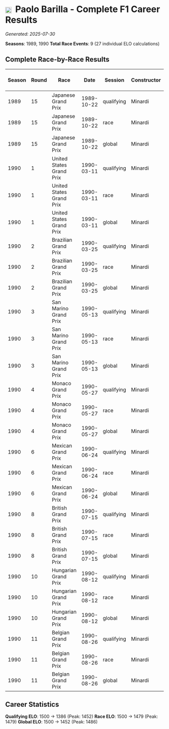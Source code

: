 # <img src="https://upload.wikimedia.org/wikipedia/commons/0/03/Flag_of_Italy.svg" alt="Italy" width="20" height="auto" style="vertical-align: middle; margin-right: 5px;" onerror="this.outerHTML='🇮🇹'; this.style.marginRight='5px';"/> Paolo Barilla - Complete F1 Career Results

*Generated: 2025-07-30*

**Seasons**: 1989, 1990
**Total Race Events**: 9 (27 individual ELO calculations)

## Complete Race-by-Race Results

| Season | Round | Race | Date | Session | Constructor | Position | Starting ELO | ELO Change | Final ELO | Teammate | Teammate Position | Teammate Starting ELO | Teammate ELO Change | Teammate Final ELO |
|--------|-------|------|------|---------|-------------|----------|--------------|------------|-----------|----------|-------------------|----------------------|---------------------|-------------------|
| 1989 | 15 | Japanese Grand Prix | 1989-10-22 | qualifying | Minardi | 19 | 1500 | -48 | 1452 | <img src="https://upload.wikimedia.org/wikipedia/commons/9/9a/Flag_of_Spain.svg" alt="Spain" width="20" height="auto" style="vertical-align: middle; margin-right: 5px;" onerror="this.outerHTML='🇪🇸'; this.style.marginRight='5px';"/> Luis Pérez-Sala | 14 | N/A | N/A | N/A |
| 1989 | 15 | Japanese Grand Prix | 1989-10-22 | race | Minardi | DNF | 1500 | N/A | 1500 | <img src="https://upload.wikimedia.org/wikipedia/commons/9/9a/Flag_of_Spain.svg" alt="Spain" width="20" height="auto" style="vertical-align: middle; margin-right: 5px;" onerror="this.outerHTML='🇪🇸'; this.style.marginRight='5px';"/> Luis Pérez-Sala | DNF | N/A | N/A | N/A |
| 1989 | 15 | Japanese Grand Prix | 1989-10-22 | global | Minardi | Q:19/R:DNF | 1500 | -14 | 1486 | <img src="https://upload.wikimedia.org/wikipedia/commons/9/9a/Flag_of_Spain.svg" alt="Spain" width="20" height="auto" style="vertical-align: middle; margin-right: 5px;" onerror="this.outerHTML='🇪🇸'; this.style.marginRight='5px';"/> Luis Pérez-Sala | Q:14/R:DNF | N/A | N/A | N/A |
| 1990 | 1 | United States Grand Prix | 1990-03-11 | qualifying | Minardi | 14 | 1452 | -11 | 1441 | <img src="https://upload.wikimedia.org/wikipedia/commons/0/03/Flag_of_Italy.svg" alt="Italy" width="20" height="auto" style="vertical-align: middle; margin-right: 5px;" onerror="this.outerHTML='🇮🇹'; this.style.marginRight='5px';"/> Pierluigi Martini | 2 | N/A | N/A | N/A |
| 1990 | 1 | United States Grand Prix | 1990-03-11 | race | Minardi | DNF | 1500 | N/A | 1500 | <img src="https://upload.wikimedia.org/wikipedia/commons/0/03/Flag_of_Italy.svg" alt="Italy" width="20" height="auto" style="vertical-align: middle; margin-right: 5px;" onerror="this.outerHTML='🇮🇹'; this.style.marginRight='5px';"/> Pierluigi Martini | 7 | N/A | N/A | N/A |
| 1990 | 1 | United States Grand Prix | 1990-03-11 | global | Minardi | Q:14/R:DNF | 1486 | -3 | 1483 | <img src="https://upload.wikimedia.org/wikipedia/commons/0/03/Flag_of_Italy.svg" alt="Italy" width="20" height="auto" style="vertical-align: middle; margin-right: 5px;" onerror="this.outerHTML='🇮🇹'; this.style.marginRight='5px';"/> Pierluigi Martini | Q:2/R:7 | N/A | N/A | N/A |
| 1990 | 2 | Brazilian Grand Prix | 1990-03-25 | qualifying | Minardi | 17 | 1441 | -10 | 1431 | <img src="https://upload.wikimedia.org/wikipedia/commons/0/03/Flag_of_Italy.svg" alt="Italy" width="20" height="auto" style="vertical-align: middle; margin-right: 5px;" onerror="this.outerHTML='🇮🇹'; this.style.marginRight='5px';"/> Pierluigi Martini | 8 | N/A | N/A | N/A |
| 1990 | 2 | Brazilian Grand Prix | 1990-03-25 | race | Minardi | DNF | 1500 | N/A | 1500 | <img src="https://upload.wikimedia.org/wikipedia/commons/0/03/Flag_of_Italy.svg" alt="Italy" width="20" height="auto" style="vertical-align: middle; margin-right: 5px;" onerror="this.outerHTML='🇮🇹'; this.style.marginRight='5px';"/> Pierluigi Martini | 9 | N/A | N/A | N/A |
| 1990 | 2 | Brazilian Grand Prix | 1990-03-25 | global | Minardi | Q:17/R:DNF | 1483 | -3 | 1480 | <img src="https://upload.wikimedia.org/wikipedia/commons/0/03/Flag_of_Italy.svg" alt="Italy" width="20" height="auto" style="vertical-align: middle; margin-right: 5px;" onerror="this.outerHTML='🇮🇹'; this.style.marginRight='5px';"/> Pierluigi Martini | Q:8/R:9 | N/A | N/A | N/A |
| 1990 | 3 | San Marino Grand Prix | 1990-05-13 | qualifying | Minardi | 26 | 1431 | -9 | 1422 | <img src="https://upload.wikimedia.org/wikipedia/commons/0/03/Flag_of_Italy.svg" alt="Italy" width="20" height="auto" style="vertical-align: middle; margin-right: 5px;" onerror="this.outerHTML='🇮🇹'; this.style.marginRight='5px';"/> Pierluigi Martini | 0 | N/A | N/A | N/A |
| 1990 | 3 | San Marino Grand Prix | 1990-05-13 | race | Minardi | 11 | 1500 | N/A | 1500 | <img src="https://upload.wikimedia.org/wikipedia/commons/0/03/Flag_of_Italy.svg" alt="Italy" width="20" height="auto" style="vertical-align: middle; margin-right: 5px;" onerror="this.outerHTML='🇮🇹'; this.style.marginRight='5px';"/> Pierluigi Martini | DNF | N/A | N/A | N/A |
| 1990 | 3 | San Marino Grand Prix | 1990-05-13 | global | Minardi | Q:26/R:11 | 1480 | -3 | 1477 | <img src="https://upload.wikimedia.org/wikipedia/commons/0/03/Flag_of_Italy.svg" alt="Italy" width="20" height="auto" style="vertical-align: middle; margin-right: 5px;" onerror="this.outerHTML='🇮🇹'; this.style.marginRight='5px';"/> Pierluigi Martini | Q:N/A/R:DNF | N/A | N/A | N/A |
| 1990 | 4 | Monaco Grand Prix | 1990-05-27 | qualifying | Minardi | 19 | 1422 | -8 | 1413 | <img src="https://upload.wikimedia.org/wikipedia/commons/0/03/Flag_of_Italy.svg" alt="Italy" width="20" height="auto" style="vertical-align: middle; margin-right: 5px;" onerror="this.outerHTML='🇮🇹'; this.style.marginRight='5px';"/> Pierluigi Martini | 8 | N/A | N/A | N/A |
| 1990 | 4 | Monaco Grand Prix | 1990-05-27 | race | Minardi | DNF | 1500 | N/A | 1500 | <img src="https://upload.wikimedia.org/wikipedia/commons/0/03/Flag_of_Italy.svg" alt="Italy" width="20" height="auto" style="vertical-align: middle; margin-right: 5px;" onerror="this.outerHTML='🇮🇹'; this.style.marginRight='5px';"/> Pierluigi Martini | DNF | N/A | N/A | N/A |
| 1990 | 4 | Monaco Grand Prix | 1990-05-27 | global | Minardi | Q:19/R:DNF | 1477 | -2 | 1475 | <img src="https://upload.wikimedia.org/wikipedia/commons/0/03/Flag_of_Italy.svg" alt="Italy" width="20" height="auto" style="vertical-align: middle; margin-right: 5px;" onerror="this.outerHTML='🇮🇹'; this.style.marginRight='5px';"/> Pierluigi Martini | Q:8/R:DNF | N/A | N/A | N/A |
| 1990 | 6 | Mexican Grand Prix | 1990-06-24 | qualifying | Minardi | 16 | 1413 | -8 | 1406 | <img src="https://upload.wikimedia.org/wikipedia/commons/0/03/Flag_of_Italy.svg" alt="Italy" width="20" height="auto" style="vertical-align: middle; margin-right: 5px;" onerror="this.outerHTML='🇮🇹'; this.style.marginRight='5px';"/> Pierluigi Martini | 7 | N/A | N/A | N/A |
| 1990 | 6 | Mexican Grand Prix | 1990-06-24 | race | Minardi | 14 | 1500 | -21 | 1479 | <img src="https://upload.wikimedia.org/wikipedia/commons/0/03/Flag_of_Italy.svg" alt="Italy" width="20" height="auto" style="vertical-align: middle; margin-right: 5px;" onerror="this.outerHTML='🇮🇹'; this.style.marginRight='5px';"/> Pierluigi Martini | 12 | N/A | N/A | N/A |
| 1990 | 6 | Mexican Grand Prix | 1990-06-24 | global | Minardi | Q:16/R:14 | 1475 | -17 | 1458 | <img src="https://upload.wikimedia.org/wikipedia/commons/0/03/Flag_of_Italy.svg" alt="Italy" width="20" height="auto" style="vertical-align: middle; margin-right: 5px;" onerror="this.outerHTML='🇮🇹'; this.style.marginRight='5px';"/> Pierluigi Martini | Q:7/R:12 | N/A | N/A | N/A |
| 1990 | 8 | British Grand Prix | 1990-07-15 | qualifying | Minardi | 24 | 1406 | -7 | 1399 | <img src="https://upload.wikimedia.org/wikipedia/commons/0/03/Flag_of_Italy.svg" alt="Italy" width="20" height="auto" style="vertical-align: middle; margin-right: 5px;" onerror="this.outerHTML='🇮🇹'; this.style.marginRight='5px';"/> Pierluigi Martini | 18 | N/A | N/A | N/A |
| 1990 | 8 | British Grand Prix | 1990-07-15 | race | Minardi | 12 | 1479 | N/A | 1479 | <img src="https://upload.wikimedia.org/wikipedia/commons/0/03/Flag_of_Italy.svg" alt="Italy" width="20" height="auto" style="vertical-align: middle; margin-right: 5px;" onerror="this.outerHTML='🇮🇹'; this.style.marginRight='5px';"/> Pierluigi Martini | DNF | N/A | N/A | N/A |
| 1990 | 8 | British Grand Prix | 1990-07-15 | global | Minardi | Q:24/R:12 | 1458 | -2 | 1455 | <img src="https://upload.wikimedia.org/wikipedia/commons/0/03/Flag_of_Italy.svg" alt="Italy" width="20" height="auto" style="vertical-align: middle; margin-right: 5px;" onerror="this.outerHTML='🇮🇹'; this.style.marginRight='5px';"/> Pierluigi Martini | Q:18/R:DNF | N/A | N/A | N/A |
| 1990 | 10 | Hungarian Grand Prix | 1990-08-12 | qualifying | Minardi | 23 | 1399 | -7 | 1392 | <img src="https://upload.wikimedia.org/wikipedia/commons/0/03/Flag_of_Italy.svg" alt="Italy" width="20" height="auto" style="vertical-align: middle; margin-right: 5px;" onerror="this.outerHTML='🇮🇹'; this.style.marginRight='5px';"/> Pierluigi Martini | 14 | N/A | N/A | N/A |
| 1990 | 10 | Hungarian Grand Prix | 1990-08-12 | race | Minardi | 15 | 1479 | N/A | 1479 | <img src="https://upload.wikimedia.org/wikipedia/commons/0/03/Flag_of_Italy.svg" alt="Italy" width="20" height="auto" style="vertical-align: middle; margin-right: 5px;" onerror="this.outerHTML='🇮🇹'; this.style.marginRight='5px';"/> Pierluigi Martini | DNF | N/A | N/A | N/A |
| 1990 | 10 | Hungarian Grand Prix | 1990-08-12 | global | Minardi | Q:23/R:15 | 1455 | -2 | 1453 | <img src="https://upload.wikimedia.org/wikipedia/commons/0/03/Flag_of_Italy.svg" alt="Italy" width="20" height="auto" style="vertical-align: middle; margin-right: 5px;" onerror="this.outerHTML='🇮🇹'; this.style.marginRight='5px';"/> Pierluigi Martini | Q:14/R:DNF | N/A | N/A | N/A |
| 1990 | 11 | Belgian Grand Prix | 1990-08-26 | qualifying | Minardi | 25 | 1392 | -6 | 1386 | <img src="https://upload.wikimedia.org/wikipedia/commons/0/03/Flag_of_Italy.svg" alt="Italy" width="20" height="auto" style="vertical-align: middle; margin-right: 5px;" onerror="this.outerHTML='🇮🇹'; this.style.marginRight='5px';"/> Pierluigi Martini | 16 | N/A | N/A | N/A |
| 1990 | 11 | Belgian Grand Prix | 1990-08-26 | race | Minardi | DNF | 1479 | N/A | 1479 | <img src="https://upload.wikimedia.org/wikipedia/commons/0/03/Flag_of_Italy.svg" alt="Italy" width="20" height="auto" style="vertical-align: middle; margin-right: 5px;" onerror="this.outerHTML='🇮🇹'; this.style.marginRight='5px';"/> Pierluigi Martini | 15 | N/A | N/A | N/A |
| 1990 | 11 | Belgian Grand Prix | 1990-08-26 | global | Minardi | Q:25/R:DNF | 1453 | -2 | 1452 | <img src="https://upload.wikimedia.org/wikipedia/commons/0/03/Flag_of_Italy.svg" alt="Italy" width="20" height="auto" style="vertical-align: middle; margin-right: 5px;" onerror="this.outerHTML='🇮🇹'; this.style.marginRight='5px';"/> Pierluigi Martini | Q:16/R:15 | N/A | N/A | N/A |

## Career Statistics

**Qualifying ELO**: 1500 → 1386 (Peak: 1452)
**Race ELO**: 1500 → 1479 (Peak: 1479)
**Global ELO**: 1500 → 1452 (Peak: 1486)
